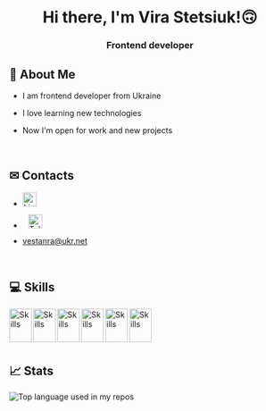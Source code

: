 <h1 align="center">Hi there, I'm Vira Stetsiuk!🙃</h1>

<h3 align="center">Frontend developer</h3>

## 📌 About Me

- I am frontend developer from Ukraine

- I love learning new technologies

- Now I'm open for work and new projects

<br>

## ✉ Contacts

- <a href="https://www.linkedin.com/in/vestanra/" target="_blank"><img src="https://img.shields.io/badge/linkedin-%230A66C2?style=flat&logo=linkedin" alt="LinkedIn" style="height: 25px; width: auto;" /></a>

- <a href="https://t.me/vestanra" target="_blank"><img src="https://img.shields.io/badge/telegram-%232CA5E0?style=flat&logo=telegram" alt="Telegram" style="height: 25px; width: auto; margin: 0 10px;" /></a>

- <a href='mailto:vestanra@ukr.net'>vestanra@ukr.net</a>

<br>

## 💻 Skills 
  <img src="https://cdn.jsdelivr.net/gh/devicons/devicon/icons/react/react-original.svg" alt="Skills" align="left" width="40" height="60"/>
  <img src="https://cdn.jsdelivr.net/gh/devicons/devicon/icons/javascript/javascript-original.svg" alt="Skills" align="left" width="40" height="60"/>  
  <img src="https://cdn.jsdelivr.net/gh/devicons/devicon/icons/html5/html5-original.svg" alt="Skills" align="left" width="40" height="60"/>  
  <img src="https://cdn.jsdelivr.net/gh/devicons/devicon/icons/css3/css3-original.svg" alt="Skills" align="left" width="40" height="60"/>  
  <img src="https://cdn.jsdelivr.net/gh/devicons/devicon/icons/figma/figma-original.svg" alt="Skills" align="left" width="40" height="60"/>  
  <img src="https://cdn.jsdelivr.net/gh/devicons/devicon/icons/github/github-original.svg" alt="Skills" align="left" width="40" height="60"/>  

<br><br><br><br>

## 📈 Stats
<img src="https://github-readme-stats.vercel.app/api/top-langs/?username=Vestanra&layout=compact&hide_title=1&title_color=ffffff&text_color=c9cacc&icon_color=2bbc8a&bg_color=1d1f21&card_width=500" alt="Top language used in my repos" />
